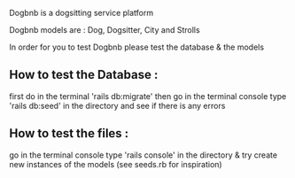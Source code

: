 Dogbnb is a dogsitting service platform 

Dogbnb models are : Dog, Dogsitter, City and Strolls 

In order for you to test Dogbnb please test the database & the models 


## How to test the Database :
first do in the terminal 'rails db:migrate' then go in the terminal console type 'rails db:seed' in the directory and see if there is any errors

## How to test the files : 
go in the terminal console type 'rails console' in the directory & try create new instances of the models (see seeds.rb for inspiration)
